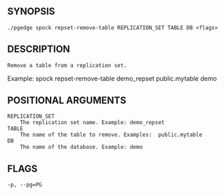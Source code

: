 ## SYNOPSIS
    ./pgedge spock repset-remove-table REPLICATION_SET TABLE DB <flags>
 
## DESCRIPTION
    Remove a table from a replication set. 

Example: spock repset-remove-table demo_repset public.mytable demo
 
## POSITIONAL ARGUMENTS
    REPLICATION_SET
        The replication set name. Example: demo_repset
    TABLE
        The name of the table to remove. Examples:  public.mytable
    DB
        The name of the database. Example: demo
 
## FLAGS
    -p, --pg=PG
    
    
